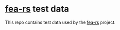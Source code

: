# [fea-rs] test data

This repo contains test data used by the [fea-rs] project.


[fea-rs]: https://github.com/cmyr/fea-rs/
